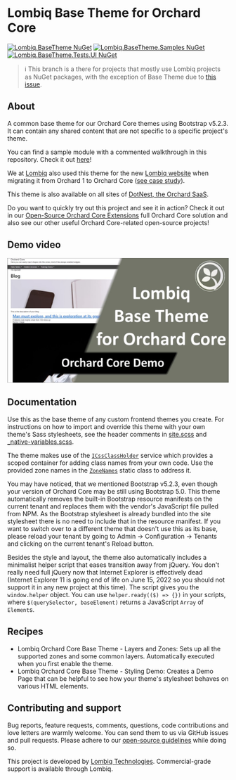 # Lombiq Base Theme for Orchard Core

[![Lombiq.BaseTheme NuGet](https://img.shields.io/nuget/v/Lombiq.BaseTheme?label=Lombiq.BaseTheme)](https://www.nuget.org/packages/Lombiq.BaseTheme/) [![Lombiq.BaseTheme.Samples NuGet](https://img.shields.io/nuget/v/Lombiq.BaseTheme?label=Lombiq.BaseTheme.Samples)](https://www.nuget.org/packages/Lombiq.BaseTheme.Samples/) [![Lombiq.BaseTheme.Tests.UI NuGet](https://img.shields.io/nuget/v/Lombiq.BaseTheme?label=Lombiq.BaseTheme.Tests.UI)](https://www.nuget.org/packages/Lombiq.BaseTheme.Tests.UI/)

> ℹ This branch is a there for projects that mostly use Lombiq projects as NuGet packages, with the exception of Base Theme due to [this issue](https://github.com/Lombiq/NodeJs-Extensions/issues/16).

## About

A common base theme for our Orchard Core themes using Bootstrap v5.2.3. It can contain any shared content that are not specific to a specific project's theme.

You can find a sample module with a commented walkthrough in this repository. Check it out [here](Lombiq.BaseTheme.Samples/Readme.md)!

We at [Lombiq](https://lombiq.com/) also used this theme for the new [Lombiq website](https://lombiq.com/) when migrating it from Orchard 1 to Orchard Core ([see case study](https://lombiq.com/blog/how-we-renewed-and-migrated-lombiq-com-from-orchard-1-to-orchard-core)).

This theme is also available on all sites of [DotNest, the Orchard SaaS](https://dotnest.com/).

Do you want to quickly try out this project and see it in action? Check it out in our [Open-Source Orchard Core Extensions](https://github.com/Lombiq/Open-Source-Orchard-Core-Extensions) full Orchard Core solution and also see our other useful Orchard Core-related open-source projects!

## Demo video

[![Watch the video](Docs/Assets/Images/DemoVideoThumbnail.jpg)](https://www.youtube.com/watch?v=9DjKxEumoRE&feature=youtu.be)

## Documentation

Use this as the base theme of any custom frontend themes you create. For instructions on how to import and override this theme with your own theme's Sass stylesheets, see the header comments in [site.scss](Lombiq.BaseTheme/Assets/Styles/site.scss) and [_native-variables.scss](Lombiq.BaseTheme/Assets/Styles/abstracts/_native-variables.scss).

The theme makes use of the [`ICssClassHolder`](Lombiq.BaseTheme/Services/ICssClassHolder.cs) service which provides a scoped container for adding class names from your own code. Use the provided zone names in the [`ZoneNames`](Lombiq.BaseTheme/Constants/ZoneNames.cs) static class to address it.

You may have noticed, that we mentioned Bootstrap v5.2.3, even though your version of Orchard Core may be still using Bootstrap 5.0. This theme automatically removes the built-in Bootstrap resource manifests on the current tenant and replaces them with the vendor's JavaScript file pulled from NPM. As the Bootstrap stylesheet is already bundled into the site stylesheet there is no need to include that in the resource manifest. If you want to switch over to a different theme that doesn't use this as its base, please reload your tenant by going to Admin → Configuration → Tenants and clicking on the current tenant's Reload button.

Besides the style and layout, the theme also automatically includes a minimalist helper script that eases transition away from jQuery. You don't really need full jQuery now that Internet Explorer is effectively dead (Internet Explorer 11 is going end of life on June 15, 2022 so you should not support it in any new project at this time). The script gives you the `window.helper` object. You can use `helper.ready(($) => {})` in your scripts, where `$(querySelector, baseElement)` returns a JavaScript `Array` of `Element`s.

## Recipes

- Lombiq Orchard Core Base Theme - Layers and Zones: Sets up all the supported zones and some common layers. Automatically executed when you first enable the theme.
- Lombiq Orchard Core Base Theme - Styling Demo: Creates a Demo Page that can be helpful to see how your theme's stylesheet behaves on various HTML elements.

## Contributing and support

Bug reports, feature requests, comments, questions, code contributions and love letters are warmly welcome. You can send them to us via GitHub issues and pull requests. Please adhere to our [open-source guidelines](https://lombiq.com/open-source-guidelines) while doing so.

This project is developed by [Lombiq Technologies](https://lombiq.com/). Commercial-grade support is available through Lombiq.
